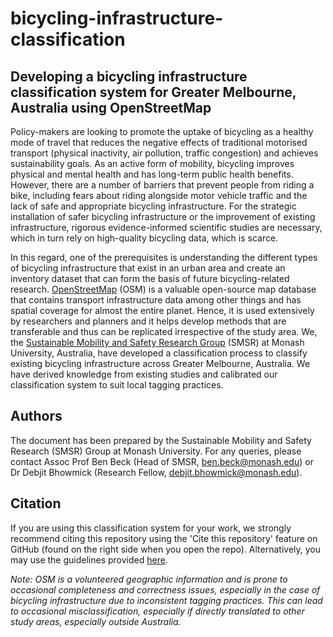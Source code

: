 # bicycling-infrastructure-classification
## Developing a bicycling infrastructure classification system for Greater Melbourne, Australia using OpenStreetMap

Policy-makers are looking to promote the uptake of bicycling as a healthy mode of travel that reduces the negative effects of traditional motorised transport (physical inactivity, air pollution, traffic congestion) and achieves sustainability goals. 
As an active form of mobility, bicycling improves physical and mental health and has long-term public health benefits.
However, there are a number of barriers that prevent people from riding a bike, including fears about riding alongside motor vehicle traffic and the lack of safe and appropriate bicycling infrastructure. 
For the strategic installation of safer bicycling infrastructure or the improvement of existing infrastructure, rigorous evidence-informed scientific studies are necessary, which in turn rely on high-quality bicycling data, which is scarce.

In this regard, one of the prerequisites is understanding the different types of bicycling infrastructure that exist in an urban area and create an inventory dataset that can form the basis of future bicycling-related research.
[OpenStreetMap](https://www.openstreetmap.org/#map=10/-37.9524/145.0806) (OSM) is a valuable open-source map database that contains transport infrastructure data among other things and has spatial coverage for almost the entire planet.
Hence, it is used extensively by researchers and planners and it helps develop methods that are transferable and thus can be replicated irrespective of the study area.
We, the [Sustainable Mobility and Safety Research Group](https://www.monash.edu/medicine/sphpm/units/traumaepi/sustainable-mobility-and-safety-research-group) (SMSR) at Monash University, Australia, have developed a classification process to classify existing bicycling infrastructure across Greater Melbourne, Australia.
We have derived knowledge from existing studies and calibrated our classification system to suit local tagging practices.

## Authors
The document has been prepared by the Sustainable Mobility and Safety Research (SMSR) Group at Monash University. 
For any queries, please contact Assoc Prof Ben Beck (Head of SMSR, ben.beck@monash.edu) or Dr Debjit Bhowmick (Research Fellow, debjit.bhowmick@monash.edu).

## Citation
If you are using this classification system for your work, we strongly recommend citing this repository using the 'Cite this repository' feature on GitHub (found on the right side when you open the repo). 
Alternatively, you may use the guidelines provided [here](https://www.ilovephd.com/how-do-you-cite-a-github-repository/).

_Note: OSM is a volunteered geographic information and is prone to occasional completeness and correctness issues, especially in the case of bicycling infrastructure due to inconsistent tagging practices. This can lead to occasional misclassification, especially if directly translated to other study areas, especially outside Australia._


